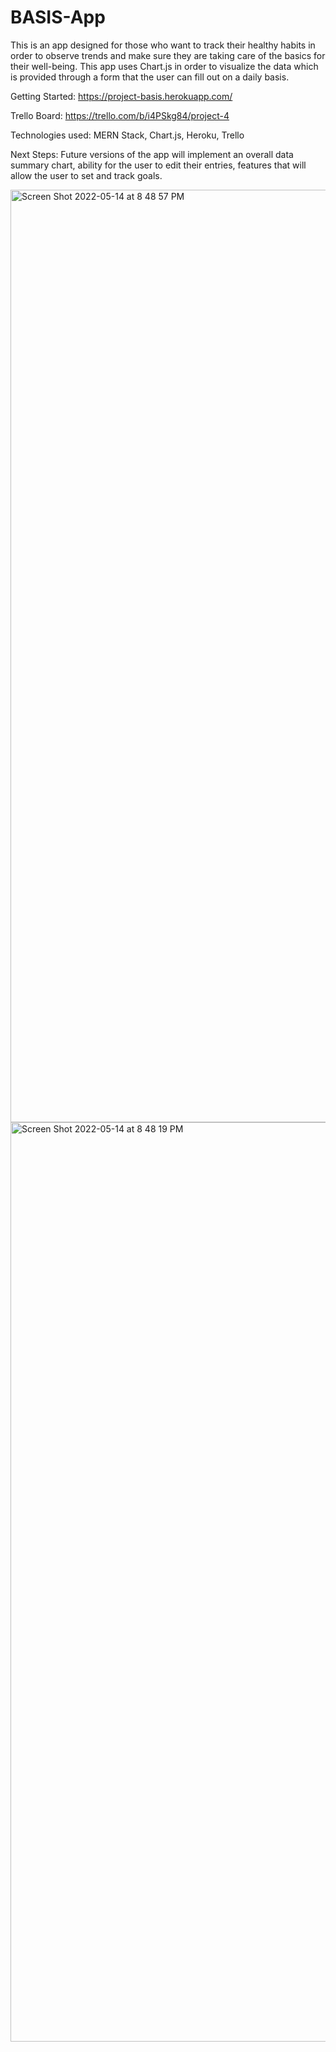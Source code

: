 # BASIS-App

This is an app designed for those who want to track their healthy habits in order to observe trends and make sure they are taking
care of the basics for their well-being. This app uses Chart.js in order to visualize the data which is provided through a form 
that the user can fill out on a daily basis. 

Getting Started: https://project-basis.herokuapp.com/

Trello Board: https://trello.com/b/i4PSkg84/project-4

Technologies used: MERN Stack, Chart.js, Heroku, Trello

Next Steps: Future versions of the app will implement an overall data summary chart, ability for the user to edit their entries, features 
that will allow the user to set and track goals. 

<img width="1492" alt="Screen Shot 2022-05-14 at 8 48 57 PM" src="https://user-images.githubusercontent.com/99706973/168456415-a02840e5-f897-40fe-9b3c-bbcf2c1c4410.png">

<img width="1471" alt="Screen Shot 2022-05-14 at 8 48 19 PM" src="https://user-images.githubusercontent.com/99706973/168456422-4c868e64-43d9-4d55-ae2d-192e42926019.png">
